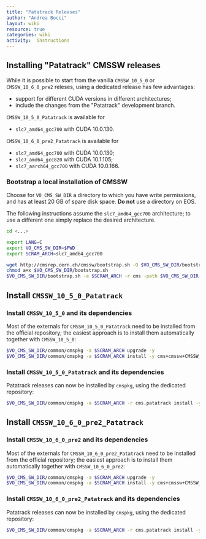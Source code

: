 ```yaml
---
title: "Patatrack Releases"
author: "Andrea Bocci"
layout: wiki
resource: true
categories: wiki
activity:  instructions
---
```


## Installing "Patatrack" CMSSW releases
While it is possible to start from the vanilla `CMSSW_10_5_0` or `CMSSW_10_6_0_pre2` releses, using a dedicated release has few advantages:
  - support for different CUDA versions in different architectures;
  - include the changes from the "Patatrack" development branch.

`CMSSW_10_5_0_Patatrack` is available for
  - `slc7_amd64_gcc700` with CUDA 10.0.130.

`CMSSW_10_6_0_pre2_Patatrack` is available for
  - `slc7_amd64_gcc700` with CUDA 10.0.130;
  - `slc7_amd64_gcc820` with CUDA 10.1.105;
  - `slc7_aarch64_gcc700` with CUDA 10.0.166.


### Bootstrap a local installation of CMSSW
Choose for `VO_CMS_SW_DIR` a directory to which you have write permissions, and has at least 20 GB of spare disk space.
**Do not** use a directory on EOS.

The following instructions assume the `slc7_amd64_gcc700` architecture; to use a different one simply replace the desired architecture.

```bash
cd <...>

export LANG=C
export VO_CMS_SW_DIR=$PWD
export SCRAM_ARCH=slc7_amd64_gcc700

wget http://cmsrep.cern.ch/cmssw/bootstrap.sh -O $VO_CMS_SW_DIR/bootstrap.sh
chmod a+x $VO_CMS_SW_DIR/bootstrap.sh
$VO_CMS_SW_DIR/bootstrap.sh -a $SCRAM_ARCH -r cms -path $VO_CMS_SW_DIR setup
```

## Install `CMSSW_10_5_0_Patatrack`

### Install `CMSSW_10_5_0` and its dependencies
Most of the externals for `CMSSW_10_5_0_Patatrack` need to be installed from the official repository; the easiest approach is to install them automatically together with `CMSSW_10_5_0`:
```bash
$VO_CMS_SW_DIR/common/cmspkg -a $SCRAM_ARCH upgrade -y
$VO_CMS_SW_DIR/common/cmspkg -a $SCRAM_ARCH install -y cms+cmssw+CMSSW_10_5_0
```

### Install `CMSSW_10_5_0_Patatrack` and its dependencies
Patatrack releases can now be installed by `cmspkg`, using the dedicated repository:
```bash
$VO_CMS_SW_DIR/common/cmspkg -a $SCRAM_ARCH -r cms.patatrack install -y cms+cmssw+CMSSW_10_5_0_Patatrack
```

## Install `CMSSW_10_6_0_pre2_Patatrack`

### Install `CMSSW_10_6_0_pre2` and its dependencies
Most of the externals for `CMSSW_10_6_0_pre2_Patatrack` need to be installed from the official repository; the easiest approach is to install them automatically together with `CMSSW_10_6_0_pre2`:
```bash
$VO_CMS_SW_DIR/common/cmspkg -a $SCRAM_ARCH upgrade -y
$VO_CMS_SW_DIR/common/cmspkg -a $SCRAM_ARCH install -y cms+cmssw+CMSSW_10_6_0_pre2
```

### Install `CMSSW_10_6_0_pre2_Patatrack` and its dependencies
Patatrack releases can now be installed by `cmspkg`, using the dedicated repository:
```bash
$VO_CMS_SW_DIR/common/cmspkg -a $SCRAM_ARCH -r cms.patatrack install -y cms+cmssw+CMSSW_10_6_0_pre2_Patatrack
```
